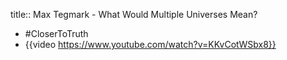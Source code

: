 title:: Max Tegmark - What Would Multiple Universes Mean?

- #CloserToTruth
- {{video https://www.youtube.com/watch?v=KKvCotWSbx8}}